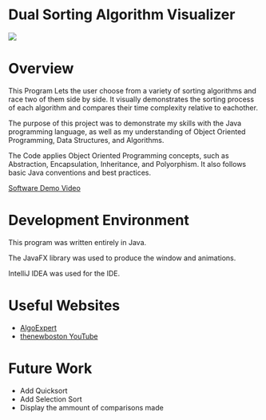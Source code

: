 # Dual Sorting Algorithm Visualizer

![](Sort.gif)


# Overview

This Program Lets the user choose from a variety of sorting algorithms and race two of them side by side. It visually demonstrates the sorting process of each algorithm and compares their time complexity relative to eachother.

The purpose of this project was to demonstrate my skills with the Java programming language, as well as my understanding of Object Oriented Programming, Data Structures, and Algorithms.

The Code applies Object Oriented Programming concepts, such as Abstraction, Encapsulation, Inheritance, and Polyorphism. It also follows basic Java conventions and best practices.

[Software Demo Video](https://us06web.zoom.us/rec/share/Wft46WJPYhYhxs7xd87lekk9zjgT2kQfAzX9-kmRqAltCBzxY2pcu3auGz2li0-j.Wl9OBdSF2ufptmre?startTime=1697317586000)

# Development Environment

This program was written entirely in Java.

The JavaFX library was used to produce the window and animations.

IntelliJ IDEA was used for the IDE.

# Useful Websites

- [AlgoExpert](https://www.algoexpert.io/questions)
- [thenewboston YouTube](https://www.youtube.com/watch?v=FLkOX4Eez6o&list=PL6gx4Cwl9DGBzfXLWLSYVy8EbTdpGbUIG)

# Future Work

- Add Quicksort
- Add Selection Sort
- Display the ammount of comparisons made
